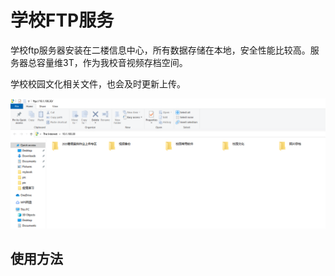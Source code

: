 # 学校FTP服务

学校ftp服务器安装在二楼信息中心，所有数据存储在本地，安全性能比较高。服务器总容量维3T，作为我校音视频存档空间。

学校校园文化相关文件，也会及时更新上传。

![](/assets/ftp.png)

## 使用方法

## 



